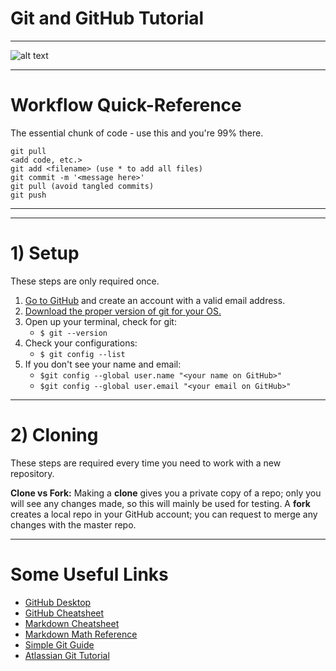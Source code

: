 # Git and GitHub Tutorial

---

![alt text](https://imgs.xkcd.com/comics/git.png)

---

# Workflow Quick-Reference

The essential chunk of code - use this and you're 99% there.

```
git pull
<add code, etc.>
git add <filename> (use * to add all files)
git commit -m '<message here>'
git pull (avoid tangled commits)
git push
```

---
---

# 1) Setup

These steps are only required once.

1. [Go to GitHub](https://github.com/) and create an account with a valid email address.
2. [Download the proper version of git for your OS.](https://git-scm.com/)
3. Open up your terminal, check for git:
    * ```$ git --version```
4. Check your configurations:
    * ```$ git config --list```
5. If you don't see your name and email:
    * ```$git config --global user.name "<your name on GitHub>"```
    * ```$git config --global user.email "<your email on GitHub>"```
    
---
    
# 2) Cloning
    
These steps are required every time you need to work with a new repository.
    
**Clone vs Fork:** Making a **clone** gives you a private copy of a repo; only you will see any changes made, so this will mainly be used for testing. A **fork** creates a local repo in your GitHub account; you can request to merge any changes with the master repo.
    

    
---
    
# Some Useful Links
    
* [GitHub Desktop](https://desktop.github.com/)
* [GitHub Cheatsheet](https://github.github.com/training-kit/downloads/github-git-cheat-sheet.pdf)
* [Markdown Cheatsheet](https://github.com/adam-p/markdown-here/wiki/Markdown-Cheatsheet#code)
* [Markdown Math Reference](https://www.calvin.edu/~rpruim/courses/s341/S17/from-class/MathinRmd.html)
* [Simple Git Guide](http://rogerdudler.github.io/git-guide/)
* [Atlassian Git Tutorial](https://www.atlassian.com/git/tutorials)